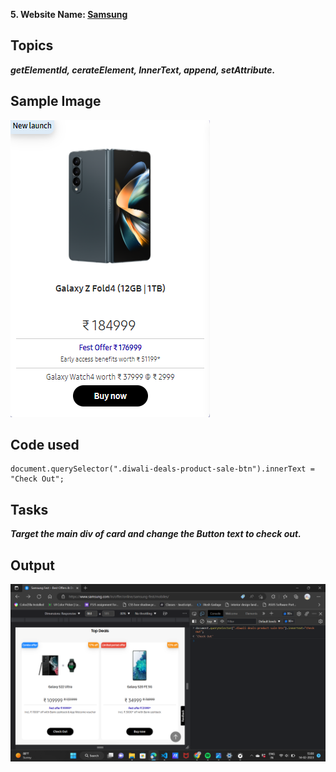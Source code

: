 **5. Website Name: [Samsung](https://www.samsung.com/in/offer/online/samsung-fest/)**

## Topics

   ***getElementId, cerateElement, InnerText, append, setAttribute.***

## Sample Image 

![Samsung](./assset/download%20(36).png)

## Code used

    document.querySelector(".diwali-deals-product-sale-btn").innerText = "Check Out";

## Tasks 

***Target the main div of card and change the Button text to check out.***

## Output 

![Samsung](./assset/Screenshot_20230214_150029.png)